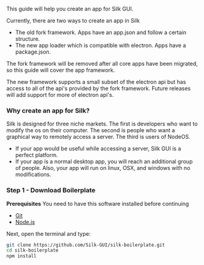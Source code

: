 This guide will help you create an app for Silk GUI.

Currently, there are two ways to create an app in Silk

- The old fork framework. Apps have an app.json and follow a certain structure.
- The new app loader which is compatible with electron. Apps have a package.json.

The fork framework will be removed after all core apps have been migrated,
so this guide will cover the app framework.

The new framework supports a small subset of the electron api but has access
to all of the api's provided by the fork framework. Future releases will add 
support for more of electron api's.

### Why create an app for Silk?

Silk is designed for three niche markets. The first is developers
who want to modify the os on their computer. The second is people who
want a graphical way to remotely access a server. The third is users of NodeOS.

- If your app would be useful while accessing a server, Silk GUI is a perfect
platform. 
- If your app is a normal desktop app, you will reach an additional group of people. 
Also, your app will run on linux, OSX, and windows with no modifications.

### Step 1 - Download Boilerplate

__Prerequisites__ You need to have this software installed before continuing

- [Git](http://git-scm.com/)
- [Node.js](https://nodejs.org/)

Next, open the terminal and type:

```bash 
git clone https://github.com/Silk-GUI/silk-boilerplate.git
cd silk-boilerplate
npm install
```


